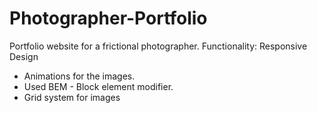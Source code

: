 # Photographer-Portfolio
Portfolio website for a frictional photographer. 
Functionality:
Responsive Design
- Animations for the images.
- Used BEM - Block element modifier.
- Grid system for images
